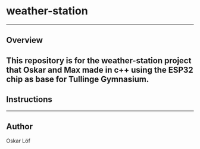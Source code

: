 # weather-station
---
## Overview
This repository is for the weather-station project that Oskar and Max made in c++ using the ESP32 chip as base for Tullinge Gymnasium. 
---
## Instructions
---
## Author
Oskar Löf

